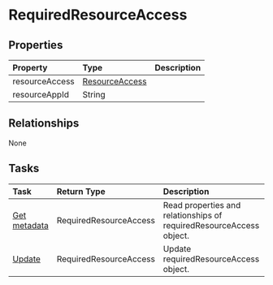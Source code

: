 # RequiredResourceAccess



## Properties
| Property	   | Type	|Description|
|:---------------|:--------|:----------|
|resourceAccess|[ResourceAccess](resourceaccess.md)||
|resourceAppId|String||

## Relationships
None


## Tasks

| Task		   | Return Type	|Description|
|:---------------|:--------|:----------|
|[Get metadata](../api/requiredresourceaccess_get.md) | RequiredResourceAccess |Read properties and relationships of requiredResourceAccess object.|
|[Update](../api/requiredresourceaccess_update.md) | RequiredResourceAccess	|Update requiredResourceAccess object. |
